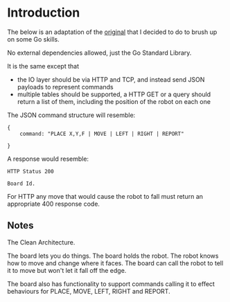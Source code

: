 # Introduction

The below is an adaptation of the [original](./ToyRobotExam.md) that I decided to do to brush up on some Go skills. 

No external dependencies allowed, just the Go Standard Library.

It is the same except that 
* the IO layer should be via HTTP and TCP, and instead send JSON payloads to represent commands
* multiple tables should be supported, a HTTP GET or a query should return a list of them, including the position of the robot on each one

The JSON command structure will resemble:

```
{
    command: "PLACE X,Y,F | MOVE | LEFT | RIGHT | REPORT"

}
```

A response would resemble:

```
HTTP Status 200

Board Id.
```

For HTTP any move that would cause the robot to fall must return an appropriate 400 response code.



## Notes

The Clean Architecture.

The board lets you do things. The board holds the robot. The robot knows how to move and change where it faces. The board can call the robot to tell it to move but won't let it fall off the edge. 

The board also has functionality to support commands calling it to effect behaviours for PLACE, MOVE, LEFT, RIGHT and REPORT.

